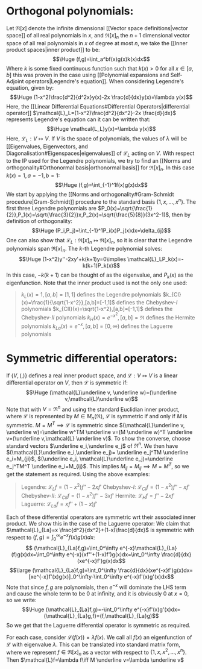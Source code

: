 
# Orthogonal polynomials:

Let $\Re[x]$ denote the infinite dimensional [[Vector space definitions|vector space]] of all real polynomials in $x$, and $\Re[x]_n$ the $n+1$ dimensional vector space of all real polynomials in $x$ of degree at most $n$, we take the [[Inner product spaces|inner product]] to be:$$\Huge (f,g)=\int_a^bf(x)g(x)k(x)dx$$Where $k$ is some fixed continuous function such that $k(x)>0$ for all $x\in[a,b]$ this was proven in the case using [[Polynomial expansions and Self-Adjoint operators|Legendre's equation]]. When considering Legendre's equation, given by:$$\Huge (1-x^2)\frac{d^2}{d^2x}y(x)-2x \frac{d}{dx}y(x)=\lambda y(x)$$Here, the [[Linear Differential Equations#Differential Operators|differential operator]] $\mathcal{L}_L=(1-x^2)\frac{d^2}{dx^2}-2x \frac{d}{dx}$ represents Legendre's equation can it can be written that:$$\Huge \mathcal{L_L}y(x)=\lambda y(x)$$Here, $\mathcal{L}_L:V\mapsto V$. If $V$ is the space of polynomials, the values of $\lambda$ will be [[Eigenvalues, Eigenvectors, and Diagonalisation#Eigenspaces|eigenvalues]] of $\mathcal{L}_L$ acting on $V$. With respect to the IP used for the Legendre polynomials, we try to find an [[Norms and orthogonality#Orthonormal basis|orthonormal basis]] for $\Re[x]_n$. In this case $k(x)=1,a=-1,b=1$:$$\Huge (f,g)=\int_{-1}^1f(x)g(x)dx$$We start by applying the [[Norms and orthogonality#Gram-Schmidt procedure|Gram-Schmidt]] procedure to the standard basis $\{1,x,\dots,x^n\}$. The first three Legendre polynomials are $P_0(x)=\sqrt{\frac{1}{2}},P_1(x)=\sqrt{\frac{3}{2}}x,P_2(x)=\sqrt{\frac{5}{8}}(3x^2-1)$, then by definition of orthogonality:$$\Huge (P_i,P_j)=\int_{-1}^1P_i(x)P_j(x)dx=\delta_{ij}$$One can also show that $\mathcal{L}_L:\Re[x]_n\mapsto\Re[x]_n$, so it is clear that the Legendre polynomials span $\Re[x]_n$. The $k$-th Legendre polynomial solves:$$\Huge (1-x^2)y''-2xy'+k(k+1)y=0\implies \mathcal{L}_LP_k(x)=-k(k+1)P_k(x)$$In this case, $-k(k+1)$ can be thought of as the eigenvalue, and $P_k(x)$ as the eigenfunction. Note that the inner product used is not the only one used:
>$k_L(x)=1,[a,b]=[1,1]$ defines the Legendre polynomials
>$k_{CI}(x)=\frac{1}{\sqrt{1-x^2}},[a,b]=[-1,1]$ defines the Chebyshev-$I$ polynomials
>$k_{CII}(x)=\sqrt{1-x^2},[a,b]=[-1,1]$ defines the Chebyshev-$II$ polynomials
>$k_H(x)=e^{-x^2},[a,b]=\Re$ defines the Hermite polynomials
>$k_{La}(x)=e^{-x},[a,b]=[0,\infty)$ defines the Laguerre polynomials

# Symmetric differential operators:

If $\{V,(,)\}$ defines a real inner product space, and $\mathcal{L}:V\mapsto V$ is a linear differential operator on $V$, then $\mathcal{L}$ is symmetric if:$$\Huge (\mathcal{L}\underline v, \underline w)=(\underline v,\mathcal{L}\underline w)$$Note that with $V=\Re^n$ and using the standard Euclidian inner product, where $\mathcal{L}$ is represented by $M\in M_n(\Re)$, $\mathcal{L}$ is symmetric if and only if $M$ is symmetric. $M=M^T\implies \mathcal{L}$ is symmetric since $(\mathcal{L}\underline v, \underline w)=\underline w^TM \underline v=(M \underline w)^T \underline v=(\underline v,\mathcal{L} \underline v)$. To show the converse, choose standard vectors $\underline e_i,\underline e_j$ of $\Re^n$. We then have $(\mathcal{L}\underline e_i,\underline e_j)= \underline e_j^TM \underline e_i=M_{ji}$, $(\underline e_i, \mathcal{L}\underline e_j)=\underline e_j^TM^T \underline e_i=M_{ij}$. This implies $M_{ij}=M_{ij}\implies M=M^T$, so we get the statement as required. Using the above examples:
>Legendre: $\mathcal{L}_Lf=(1-x^2)f''-2xf'$
>Chebyshev-$I$: $\mathcal{L}_{CI}f=(1-x^2)f''-xf'$
>Chebyshev-$II$: $\mathcal{L}_{CII}f=(1-x^2)f''-3xf'$
>Hermite: $\mathcal{L}_Hf=f''-2xf'$
>Laguerre: $\mathcal{L}_{La}f=xf''+(1-x)f'$

Each of these differential operators are symmetric wrt their associated inner product. We show this in the case of the Laguerre operator: We claim that $\mathcal{L}_{La}=x \frac{d^2}{dx^2}+(1-x)\frac{d}{dx}$ is symmetric with respect to $(f,g)=\int_0^\infty e^{-x}f(x)g(x)dx$:$$ (\mathcal{L}_{La}f,g)=\int_0^\infty e^{-x}\mathcal{L}_{La}(f)g(x)dx=\int_0^\infty e^{-x}(xf''+(1-x)f')g(x)dx=\int_0^\infty \frac{d}{dx}(xe^{-x}f')g(x)dx$$$$\large (\mathcal{L}_{La}f,g)=\int_0^\infty \frac{d}{dx}(xe^{-x}f')g(x)dx=[xe^{-x}f'(x)g(x)]_0^\infty-\int_0^\infty e^{-x}f'(x)g'(x)dx$$Note that since $f,g$ are polynomials, then $e^{-x}$ will dominate the LHS term and cause the whole term to be $0$ at infinity, and it is obviously $0$ at $x=0$, so we write:$$\Huge (\mathcal{L}_{La}f,g)=-\int_0^\infty e^{-x}f'(x)g'(x)dx=(\mathcal{L}_{La}g,f)=(f,\mathcal{L}_{La}g)$$So we get that the Laguerre differential operator is symmetric as required. 

For each case, consider $\mathcal{L}(f(x))=\lambda f(x)$. We call all $f(x)$ an eigenfunction of $\mathcal{L}$ with eigenvalue $\lambda$. This can be translated into standard matrix form, where we represent $f\in\Re[x]_n$ as a vector with respect to $\{1,x,x^2,\dots,x^n\}$. Then $\mathcal{L}f=\lambda f\iff M \underline v=\lambda \underline v$